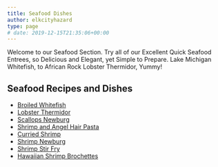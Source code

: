 ```yaml
---
title: Seafood Dishes
author: elkcityhazard
type: page
# date: 2019-12-15T21:35:06+00:00
---
```

Welcome to our Seafood Section. Try all of our Excellent Quick Seafood Entrees, so Delicious and Elegant, yet Simple to Prepare. Lake Michigan Whitefish, to African Rock Lobster Thermidor, Yummy!

## Seafood Recipes and Dishes

  * [Broiled Whitefish][1]
  * [Lobster Thermidor][2]
  * [Scallops Newburg][3]
  * [Shrimp and Angel Hair Pasta][4]
  * [Curried Shrimp][5]
  * [Shrimp Newburg][6]
  * [Shrimp Stir Fry][7]
  * [Hawaiian Shrimp Brochettes][8]

 [1]: /wordpress/index.php/chef-franks-seasoning-recipes/lake-michigan-broiled-whitefish/
 [2]: /wordpress/index.php/recipes-for-special-occasions-and-events/lobster-thermidor-recipe/
 [3]: /wordpress/index.php/chef-franks-seasoning-recipes/scallops-newburg-with-buttery-cream-sauce/
 [4]: /wordpress/index.php/chef-franks-seasoning-recipes/shrimp-and-angel-hair-pasta/
 [5]: /wordpress/index.php/seafood-dishes/shrimp-curry-recipe/
 [6]: /wordpress/index.php/seafood-dishes/shrimp-newburg/
 [7]: /wordpress/index.php/seafood-dishes/shrimp-stir-fry-with-vegetables/
 [8]: /wordpress/index.php/seafood-dishes/hawaiian-shrimp-brochettes/